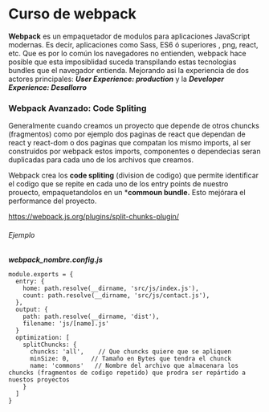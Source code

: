 # Curso de webpack

**Webpack** es un empaquetador de modulos para aplicaciones JavaScript modernas. Es decir, aplicaciones como Sass, ES6 ó superiores , png, react, etc. Que es por lo común los navegadores no entienden, webpack hace posible que esta imposiblidad suceda transpilando estas tecnologias bundles que el navegador entienda. Mejorando asi la experiencia de dos actores principales: ***User Experience: production*** y la ***Developer Experience: Desallorro***

### Webpack Avanzado: Code Spliting

Generalmente cuando creamos un proyecto que depende de otros chuncks (fragmentos) como por ejemplo dos paginas de react que dependan de react y react-dom o dos paginas que compatan los mismo imports, al ser construidos por webpack estos imports, componentes o dependecias seran duplicadas para cada uno de los archivos que creamos.

Webpack crea los **code spliting** (division de codigo) que permite identificar el codigo que se repite en cada uno de los entry points de nuestro prouecto, empaquetandolos en un ***commoun bundle.** Esto mejórara el performance del proyecto.

https://webpack.js.org/plugins/split-chunks-plugin/

###### Ejemplo

***webpack_nombre.config.js***

```
module.exports = {
  entry: {
    home: path.resolve(__dirname, 'src/js/index.js'),
    count: path.resolve(__dirname, 'src/js/contact.js'),
  },
  output: {
    path: path.resolve(__dirname, 'dist'),
    filename: 'js/[name].js'
  }
  optimization: [
    splitChuncks: {
      chuncks: 'all',    // Que chuncks quiere que se apliquen
      minSize: 0,      // Tamaño en Bytes que tendra el chunck
      name: 'commons'   // Nombre del archivo que almacenara los chuncks (fragmentos de codigo repetido) que prodra ser repártido a nuestos proyectos
    }
  ]
}
```